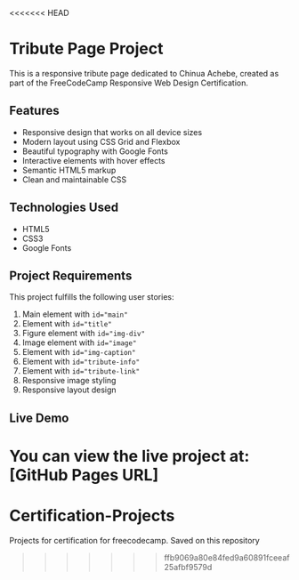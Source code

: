 <<<<<<< HEAD
# Tribute Page Project

This is a responsive tribute page dedicated to Chinua Achebe, created as part of the FreeCodeCamp Responsive Web Design Certification.

## Features

- Responsive design that works on all device sizes
- Modern layout using CSS Grid and Flexbox
- Beautiful typography with Google Fonts
- Interactive elements with hover effects
- Semantic HTML5 markup
- Clean and maintainable CSS

## Technologies Used

- HTML5
- CSS3
- Google Fonts

## Project Requirements

This project fulfills the following user stories:

1. Main element with `id="main"`
2. Element with `id="title"`
3. Figure element with `id="img-div"`
4. Image element with `id="image"`
5. Element with `id="img-caption"`
6. Element with `id="tribute-info"`
7. Element with `id="tribute-link"`
8. Responsive image styling
9. Responsive layout design

## Live Demo

You can view the live project at: [GitHub Pages URL] 
=======
# Certification-Projects
Projects for certification for freecodecamp. Saved on this repository
>>>>>>> ffb9069a80e84fed9a60891fceeaf25afbf9579d
